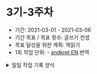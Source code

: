 # 3기-3주차
- 기간: 2021-03-01 - 2021-03-06
- 기간 목표 / 목표 횟수: 글쓰기 컨샙 
- 목표 달성을 위한 계획: 책읽기  
- 1회 작업 단위: - [andkret EN](https://github.com/andkret/Cookbook) 번역

<details><summary>일일 작업 기록 양식</summary>

## 작업 내용 - 작업일
- 산출물 [공남주 wikim](https://github.com/pro00er/improve-ourselves/tree/main/wikim)
- 외부 블로그 [개인블로그](https://vizen.tistory.com/)
- 회고(KPT) :
  - Keep (만족,지속): 공남주로 인해 행동 할수 있었다.
  - Problem(불편,개선 필요): 반공유(?) 형태 유지.
  - Try(problem 해결책/ 당장 실행 가능한 action item && 실행 여부를 다음 회고때 확인 가능): WBS
- 기타 메모 : 
 
 
